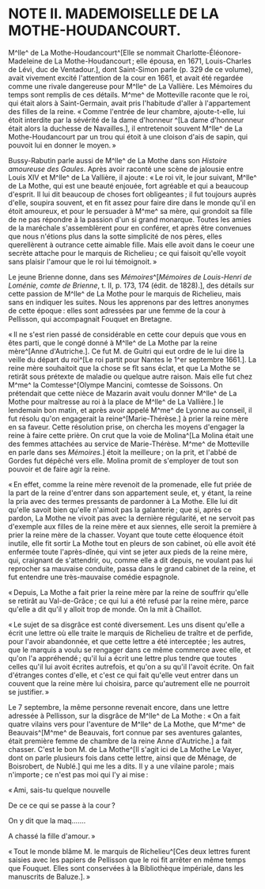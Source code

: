 # NOTE II. MADEMOISELLE DE LA MOTHE-HOUDANCOURT.

M^lle^ de La Mothe-Houdancourt^[Elle se nommait Charlotte-Éléonore-Madeleine de
La Mothe-Houdancourt ; elle épousa, en 1671, Louis-Charles de Lévi, duc de
Ventadour.], dont Saint-Simon parle (p. 329 de ce volume), avait vivement
excité l'attention de la cour en 1661, et avait été regardée comme une rivale
dangereuse pour M^lle^ de La Vallière. Les Mémoires du temps sont remplis de ces
détails. M^me^ de Motteville raconte que le roi, qui était alors à
Saint-Germain, avait pris l'habitude d'aller à l'appartement des filles de la
reine. « Comme l'entrée de leur chambre, ajoute-t-elle, lui étoit interdite
par la sévérité de la dame d'honneur ^[La dame d'honneur était alors la
duchesse de Navailles.], il entretenoit souvent M^lle^ de La Mothe-Houdancourt
par un trou qui étoit à une cloison d'ais de sapin, qui pouvoit lui en donner
le moyen. »

Bussy-Rabutin parle aussi de M^lle^ de La Mothe dans son *Histoire amoureuse des
Gaules*. Après avoir raconté une scène de jalousie entre Louis XIV et M^lle^ de
La Vallière, il ajoute : « Le roi vit, le jour suivant, M^lle^ de La Mothe, qui
est une beauté enjouée, fort agréable et qui a beaucoup d'esprit. Il lui dit
beaucoup de choses fort obligeantes ; il fut toujours auprès d'elle, soupira
souvent, et en fit assez pour faire dire dans le monde qu'il en étoit
amoureux, et pour le persuader à M^me^ sa mère, qui grondoit sa fille de ne pas
répondre à la passion d'un si grand monarque. Toutes les amies de la maréchale
s'assemblèrent pour en conférer, et après être convenues que nous n'étions
plus dans la sotte simplicité de nos pères, elles querellèrent à outrance
cette aimable fille. Mais elle avoit dans le coeur une secrète attache pour le
marquis de Richelieu ; ce qui faisoit qu'elle voyoit sans plaisir l'amour que
le roi lui témoignoit. »

Le jeune Brienne donne, dans ses *Mémoires*^[*Mémoires de Louis-Henri de
Loménie, comte de Brienne*, t. II, p. 173, 174 (édit. de 1828).], des détails
sur cette passion de M^lle^ de La Mothe pour le marquis de Richelieu, mais sans
en indiquer les suites. Nous les apprenons par des lettres anonymes de cette
époque : elles sont adressées par une femme de la cour à Pellisson, qui
accompagnait Fouquet en Bretagne.

« Il ne s'est rien passé de considérable en cette cour depuis que vous en êtes
parti, que le congé donné à M^lle^ de La Mothe par la reine mère^[Anne
d'Autriche.]. Ce fut M. de Guitri qui eut ordre de le lui dire la veille du
départ du roi^[Le roi partit pour Nantes le 1^er septembre 1661.]. La reine
mère souhaitoit que la chose se fît sans éclat, et que La Mothe se retirât
sous prétexte de maladie ou quelque autre raison. Mais elle fut chez M^me^ la
Comtesse^[Olympe Mancini, comtesse de Soissons. On prétendait que cette nièce
de Mazarin avait voulu donner M^lle^ de La Mothe pour maîtresse au roi à la
place de M^lle^ de La Vallière.] le lendemain bon matin, et après avoir appelé
M^me^ de Lyonne au conseil, il fut résolu qu'on engagerait la
reine^[Marie-Thérèse.] à prier la reine mère en sa faveur. Cette résolution
prise, on chercha les moyens d'engager la reine à faire cette prière. On crut
que la voie de Molina^[La Molina était une des femmes attachées au service de
Marie-Thérèse. M^me^ de Motteville en parle dans ses *Mémoires*.] étoit la
meilleure ; on la prit, et l'abbé de Gordes fut dépêché vers elle. Molina
promit de s'employer de tout son pouvoir et de faire agir la reine.

« En effet, comme la reine mère revenoit de la promenade, elle fut priée de la
part de la reine d'entrer dans son appartement seule, et, y étant, la reine la
pria avec des termes pressants de pardonner à La Mothe. Elle lui dit qu'elle
savoit bien qu'elle n'aimoit pas la galanterie ; que si, après ce pardon, La
Mothe ne vivoit pas avec la dernière régularité, et ne servoit pas d'exemple
aux filles de la reine mère et aux siennes, elle seroit la première à prier la
reine mère de la chasser. Voyant que toute cette éloquence étoit inutile, elle
fit sortir La Mothe tout en pleurs de son cabinet, où elle avoit été enfermée
toute l'après-dînée, qui vint se jeter aux pieds de la reine mère, qui,
craignant de s'attendrir, ou, comme elle a dit depuis, ne voulant pas lui
reprocher sa mauvaise conduite, passa dans le grand cabinet de la reine, et
fut entendre une très-mauvaise comédie espagnole.

« Depuis, La Mothe a fait prier la reine mère par la reine de souffrir qu'elle
se retirât au Val-de-Grâce ; ce qui lui a été refusé par la reine mère, parce
qu'elle a dit qu'il y alloit trop de monde. On la mit à Chaillot.

« Le sujet de sa disgrâce est conté diversement. Les uns disent qu'elle a
écrit une lettre où elle traite le marquis de Richelieu de traître et de
perfide, pour l'avoir abandonnée, et que cette lettre a été interceptée ; les
autres, que le marquis a voulu se rengager dans ce même commerce avec elle, et
qu'on l'a appréhendé ; qu'il lui a écrit une lettre plus tendre que toutes
celles qu'il lui avoit écrites autrefois, et qu'on a su qu'il l'avoit écrite.
On fait d'étranges contes d'elle, et c'est ce qui fait qu'elle veut entrer
dans un couvent que la reine mère lui choisira, parce qu'autrement elle ne
pourroit se justifier. »

Le 7 septembre, la même personne revenait encore, dans une lettre adressée à
Pellisson, sur la disgrâce de M^lle^ de La Mothe : « On a fait quatre vilains
vers pour l'aventure de M^lle^ de La Mothe, que M^me^ de Beauvais^[M^me^ de
Beauvais, fort connue par ses aventures galantes, était première femme de
chambre de la reine Anne d'Autriche.] a fait chasser. C'est le bon M. de La
Mothe^[Il s'agit ici de La Mothe Le Vayer, dont on parle plusieurs fois dans
cette lettre, ainsi que de Ménage, de Boisrobert, de Nublé.] qui me les a
dits. Il y a une vilaine parole ; mais n'importe ; ce n'est pas moi qui l'y ai
mise :

« Ami, sais-tu quelque nouvelle

De ce ce qui se passe à la cour ?

On y dit que la maq.......

A chassé la fille d'amour. »

« Tout le monde blâme M. le marquis de Richelieu^[Ces deux lettres furent
saisies avec les papiers de Pellisson que le roi fit arrêter en même temps que
Fouquet. Elles sont conservées à la Bibliothèque impériale, dans les
manuscrits de Baluze.]. »
